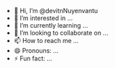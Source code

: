 - 👋 Hi, I’m @devitnNuyenvantu
- 👀 I’m interested in ...
- 🌱 I’m currently learning ...
- 💞️ I’m looking to collaborate on ...
- 📫 How to reach me ...
- 😄 Pronouns: ...
- ⚡ Fun fact: ...

<!---
devitnNuyenvantu/devitnNuyenvantu is a ✨ special ✨ repository because its `README.md` (this file) appears on your GitHub profile.
You can click the Preview link to take a look at your changes.
--->

